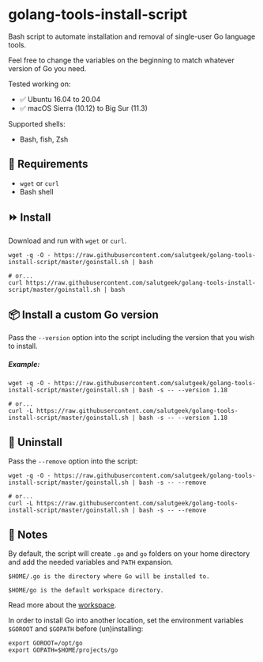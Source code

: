 # golang-tools-install-script

Bash script to automate installation and removal of single-user Go language tools.

Feel free to change the variables on the beginning to match whatever version of Go you need.

Tested working on:

* :white_check_mark: Ubuntu 16.04 to 20.04
* :white_check_mark: macOS Sierra (10.12) to Big Sur (11.3)

Supported shells:
* Bash, fish, Zsh

## :hammer: Requirements
* `wget` or `curl`
* Bash shell

## :fast_forward: Install

Download and run with `wget` or `curl`.

```shell
wget -q -O - https://raw.githubusercontent.com/salutgeek/golang-tools-install-script/master/goinstall.sh | bash

# or...
curl https://raw.githubusercontent.com/salutgeek/golang-tools-install-script/master/goinstall.sh | bash
```

## :package: Install a custom Go version

Pass the `--version` option into the script including the version that you wish to install.

##### Example:

```shell
wget -q -O - https://raw.githubusercontent.com/salutgeek/golang-tools-install-script/master/goinstall.sh | bash -s -- --version 1.18

# or...
curl -L https://raw.githubusercontent.com/salutgeek/golang-tools-install-script/master/goinstall.sh | bash -s -- --version 1.18
```

## :no_entry_sign: Uninstall

Pass the `--remove` option into the script:

```shell
wget -q -O - https://raw.githubusercontent.com/salutgeek/golang-tools-install-script/master/goinstall.sh | bash -s -- --remove

# or...
curl -L https://raw.githubusercontent.com/salutgeek/golang-tools-install-script/master/goinstall.sh | bash -s -- --remove
```

## :pencil: Notes

By default, the script will create `.go` and `go` folders on your home directory and add the needed variables and `PATH` expansion.

`$HOME/.go is the directory where Go will be installed to.`

`$HOME/go is the default workspace directory.`

Read more about the [workspace](http://golang.org/doc/code.html).

In order to install Go into another location, set the environment variables `$GOROOT` and `$GOPATH` before (un)installing:

```shell
export GOROOT=/opt/go
export GOPATH=$HOME/projects/go
```
